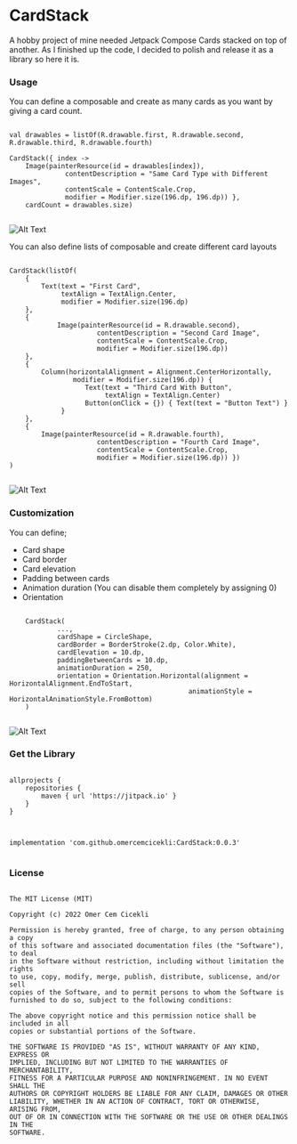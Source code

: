 # CardStack

A hobby project of mine needed Jetpack Compose Cards stacked on top of another. As I finished up the code, I decided to polish and release it as a library so here it is.

### Usage

You can define a composable and create as many cards as you want by giving a card count.

<pre><code>
val drawables = listOf(R.drawable.first, R.drawable.second, R.drawable.third, R.drawable.fourth)

CardStack({ index -> 
	Image(painterResource(id = drawables[index]),
              contentDescription = "Same Card Type with Different Images",
              contentScale = ContentScale.Crop,
              modifier = Modifier.size(196.dp, 196.dp)) },
   	cardCount = drawables.size)
    
</code></pre>

![Alt Text](https://media.giphy.com/media/4XHSwUus1A71tOOnnA/giphy.gif)

You can also define lists of composable and create different card layouts

<pre><code>
CardStack(listOf(
	{
		Text(text = "First Card", 
		     textAlign = TextAlign.Center, 
		     modifier = Modifier.size(196.dp)
	},
   	{
       		Image(painterResource(id = R.drawable.second),
                      contentDescription = "Second Card Image",
                      contentScale = ContentScale.Crop,
                      modifier = Modifier.size(196.dp))
   	}, 
   	{
   		Column(horizontalAlignment = Alignment.CenterHorizontally, 
   				modifier = Modifier.size(196.dp)) {
                   Text(text = "Third Card With Button", 
                   		textAlign = TextAlign.Center)
                   Button(onClick = {}) { Text(text = "Button Text") } 
             }
   	},
   	{
   		Image(painterResource(id = R.drawable.fourth),
                      contentDescription = "Fourth Card Image",
                      contentScale = ContentScale.Crop,
                      modifier = Modifier.size(196.dp)) })
)
                             </code></pre>
                             
![Alt Text](https://media.giphy.com/media/0csGgiP6l8tqVTGa6H/giphy.gif)

                         
### Customization

You can define;

* Card shape
* Card border
* Card elevation
* Padding between cards
* Animation duration (You can disable them completely by assigning 0)
* Orientation

<pre><code>
	CardStack(
        	...,
	        cardShape = CircleShape, 
        	cardBorder = BorderStroke(2.dp, Color.White),
	        cardElevation = 10.dp,
	        paddingBetweenCards = 10.dp,
        	animationDuration = 250,
	        orientation = Orientation.Horizontal(alignment = HorizontalAlignment.EndToStart,
                                             animationStyle = HorizontalAnimationStyle.FromBottom)
   	)
	</code></pre>
	
![Alt Text](https://media.giphy.com/media/OyIkBjyyKSJ2VJTDQo/giphy.gif)

### Get the Library

<pre>
<code>
allprojects {
	repositories {
		maven { url 'https://jitpack.io' }
	}
}
	</code></pre>

<pre>
<code>
implementation 'com.github.omercemcicekli:CardStack:0.0.3'
	</code></pre>

### License

<pre>
<code>
The MIT License (MIT)
	
Copyright (c) 2022 Omer Cem Cicekli
	
Permission is hereby granted, free of charge, to any person obtaining a copy
of this software and associated documentation files (the "Software"), to deal
in the Software without restriction, including without limitation the rights
to use, copy, modify, merge, publish, distribute, sublicense, and/or sell
copies of the Software, and to permit persons to whom the Software is
furnished to do so, subject to the following conditions:
	
The above copyright notice and this permission notice shall be included in all
copies or substantial portions of the Software.
	
THE SOFTWARE IS PROVIDED "AS IS", WITHOUT WARRANTY OF ANY KIND, EXPRESS OR
IMPLIED, INCLUDING BUT NOT LIMITED TO THE WARRANTIES OF MERCHANTABILITY,
FITNESS FOR A PARTICULAR PURPOSE AND NONINFRINGEMENT. IN NO EVENT SHALL THE
AUTHORS OR COPYRIGHT HOLDERS BE LIABLE FOR ANY CLAIM, DAMAGES OR OTHER
LIABILITY, WHETHER IN AN ACTION OF CONTRACT, TORT OR OTHERWISE, ARISING FROM,
OUT OF OR IN CONNECTION WITH THE SOFTWARE OR THE USE OR OTHER DEALINGS IN THE
SOFTWARE.
	</code></pre>




